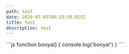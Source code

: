 ```yaml
---
path: test
date: 2020-07-05T04:23:59.015Z
title: test
description: test
---
```

<!--StartFragment-->

\`\`\`js function booya() { console.log('booya!') } \`\`\`

<!--EndFragment-->